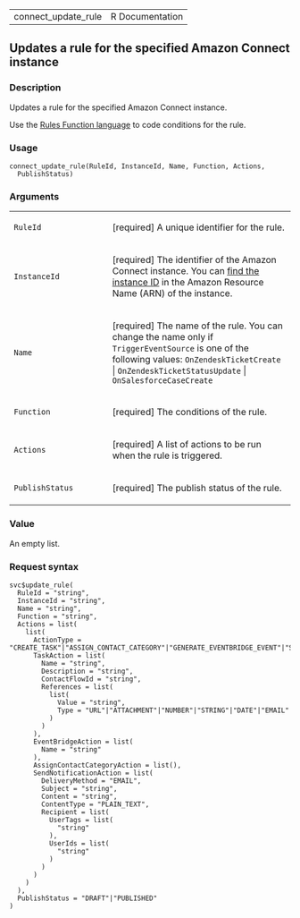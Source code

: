 <table style="width: 100%;">
<tbody>
<tr class="odd">
<td>connect_update_rule</td>
<td style="text-align: right;">R Documentation</td>
</tr>
</tbody>
</table>

## Updates a rule for the specified Amazon Connect instance

### Description

Updates a rule for the specified Amazon Connect instance.

Use the [Rules Function
language](https://docs.aws.amazon.com/connect/latest/APIReference/connect-rules-language.html)
to code conditions for the rule.

### Usage

    connect_update_rule(RuleId, InstanceId, Name, Function, Actions,
      PublishStatus)

### Arguments

<table>
<colgroup>
<col style="width: 35%" />
<col style="width: 65%" />
</colgroup>
<tbody>
<tr class="odd">
<td><code id="connect_update_rule_:_RuleId">RuleId</code></td>
<td><p>[required] A unique identifier for the rule.</p></td>
</tr>
<tr class="even">
<td><code id="connect_update_rule_:_InstanceId">InstanceId</code></td>
<td><p>[required] The identifier of the Amazon Connect instance. You can
<a
href="https://docs.aws.amazon.com/connect/latest/adminguide/find-instance-arn.html">find
the instance ID</a> in the Amazon Resource Name (ARN) of the
instance.</p></td>
</tr>
<tr class="odd">
<td><code id="connect_update_rule_:_Name">Name</code></td>
<td><p>[required] The name of the rule. You can change the name only if
<code>TriggerEventSource</code> is one of the following values:
<code>OnZendeskTicketCreate</code> |
<code>OnZendeskTicketStatusUpdate</code> |
<code>OnSalesforceCaseCreate</code></p></td>
</tr>
<tr class="even">
<td><code id="connect_update_rule_:_Function">Function</code></td>
<td><p>[required] The conditions of the rule.</p></td>
</tr>
<tr class="odd">
<td><code id="connect_update_rule_:_Actions">Actions</code></td>
<td><p>[required] A list of actions to be run when the rule is
triggered.</p></td>
</tr>
<tr class="even">
<td><code
id="connect_update_rule_:_PublishStatus">PublishStatus</code></td>
<td><p>[required] The publish status of the rule.</p></td>
</tr>
</tbody>
</table>

### Value

An empty list.

### Request syntax

    svc$update_rule(
      RuleId = "string",
      InstanceId = "string",
      Name = "string",
      Function = "string",
      Actions = list(
        list(
          ActionType = "CREATE_TASK"|"ASSIGN_CONTACT_CATEGORY"|"GENERATE_EVENTBRIDGE_EVENT"|"SEND_NOTIFICATION",
          TaskAction = list(
            Name = "string",
            Description = "string",
            ContactFlowId = "string",
            References = list(
              list(
                Value = "string",
                Type = "URL"|"ATTACHMENT"|"NUMBER"|"STRING"|"DATE"|"EMAIL"
              )
            )
          ),
          EventBridgeAction = list(
            Name = "string"
          ),
          AssignContactCategoryAction = list(),
          SendNotificationAction = list(
            DeliveryMethod = "EMAIL",
            Subject = "string",
            Content = "string",
            ContentType = "PLAIN_TEXT",
            Recipient = list(
              UserTags = list(
                "string"
              ),
              UserIds = list(
                "string"
              )
            )
          )
        )
      ),
      PublishStatus = "DRAFT"|"PUBLISHED"
    )
